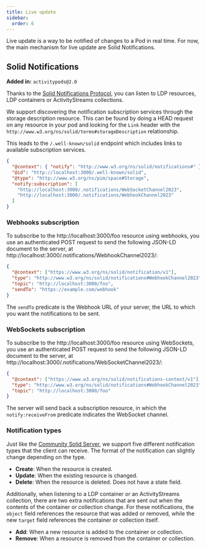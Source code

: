 ```yaml
---
title: Live update
sidebar:
  order: 6
---
```


Live update is a way to be notified of changes to a Pod in real time. For now, the main mechanism for live update are Solid Notifications.

## Solid Notifications

**Added in:** `activitypods@2.0`

Thanks to the [Solid Notifications Protocol](https://solid.github.io/notifications/protocol), you can listen to LDP resources, LDP containers or ActivityStreams collections.

We support discovering the notification subscription services through the storage description resource. This can be found by doing a HEAD request on any resource in your pod and looking for the `Link` header with the `http://www.w3.org/ns/solid/terms#storageDescription` relationship.

This leads to the `/.well-known/solid` endpoint which includes links to available subscription services.

```json
{
  "@context": { "notify": "http://www.w3.org/ns/solid/notifications#" },
  "@id": "http://localhost:3000/.well-known/solid",
  "@type": "http://www.w3.org/ns/pim/space#Storage",
  "notify:subscription": [
    "http://localhost:3000/.notifications/WebSocketChannel2023",
    "http://localhost:3000/.notifications/WebhookChannel2023"
  ]
}
```

### Webhooks subscription

To subscribe to the http://localhost:3000/foo resource using webhooks, you use an authenticated POST request to send the following JSON-LD document to the server, at http://localhost:3000/.notifications/WebhookChannel2023/:

```json
{
  "@context": ["https://www.w3.org/ns/solid/notification/v1"],
  "type": "http://www.w3.org/ns/solid/notifications#WebhookChannel2023",
  "topic": "http://localhost:3000/foo",
  "sendTo": "https://example.com/webhook"
}
```

The `sendTo` predicate is the Webhook URL of your server, the URL to which you want the notifications to be sent.

### WebSockets subscription

To subscribe to the http://localhost:3000/foo resource using WebSockets, you use an authenticated POST request to send the following JSON-LD document to the server, at http://localhost:3000/.notifications/WebSocketChannel2023/:

```json
{
  "@context": ["https://www.w3.org/ns/solid/notifications-context/v1"],
  "type": "http://www.w3.org/ns/solid/notifications#WebhookChannel2023",
  "topic": "http://localhost:3000/foo"
}
```

The server will send back a subscription resource, in which the `notify:receiveFrom` predicate indicates the WebSocket channel.

### Notification types

Just like the [Community Solid Server](https://communitysolidserver.github.io/CommunitySolidServer), we support five different notification types that the client can receive. The format of the notification can slightly change depending on the type.

- **Create**: When the resource is created.
- **Update**: When the existing resource is changed.
- **Delete**: When the resource is deleted. Does not have a state field.

Additionally, when listening to a LDP container or an ActivityStreams collection, there are two extra notifications that are sent out when the contents of the container or collection change. For these notifications, the `object` field references the resource that was added or removed, while the new `target` field references the container or collection itself.

- **Add**: When a new resource is added to the container or collection.
- **Remove**: When a resource is removed from the container or collection.
